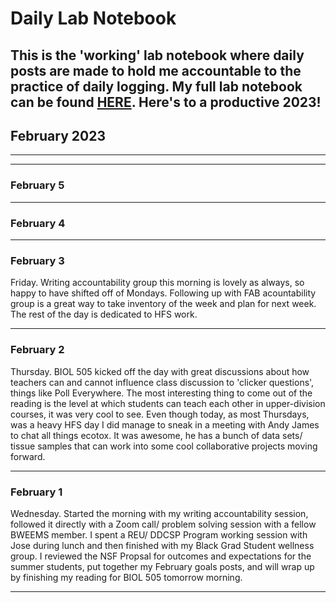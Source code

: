 # Daily Lab Notebook
This is the 'working' lab notebook where daily posts are made to hold me accountable to the practice of daily logging. My full lab notebook can be found [HERE](https://chrismantegna.github.io/).
Here's to a productive 2023!
---

## February 2023
---

---

### February 5

---
### February 4

---
### February 3

Friday. Writing accountability group this morning is lovely as always, so happy to have shifted off of Mondays. Following up with FAB acountability group is a great way to take inventory of the week and plan for next week. The rest of the day is dedicated to HFS work. 

---
### February 2

Thursday. BIOL 505 kicked off the day with great discussions about how teachers can and cannot influence class discussion to 'clicker questions', things like Poll Everywhere. The most interesting thing to come out of the reading is the level at which students can teach each other in upper-division courses, it was very cool to see. Even though today, as most Thursdays, was a heavy HFS day I did manage to sneak in a meeting with Andy James to chat all things ecotox. It was awesome, he has a bunch of data sets/ tissue samples that can work into some cool collaborative projects moving forward.

---
### February 1

Wednesday. Started the morning with my writing accountability session, followed it directly with a Zoom call/ problem solving session with a fellow BWEEMS member. I spent a REU/ DDCSP Program working session with Jose during lunch and then finished with my Black Grad Student wellness group. I reviewed the NSF Propsal for outcomes and expectations for the summer students, put together my February goals posts, and will wrap up by finishing my reading for BIOL 505 tomorrow morning.

---
